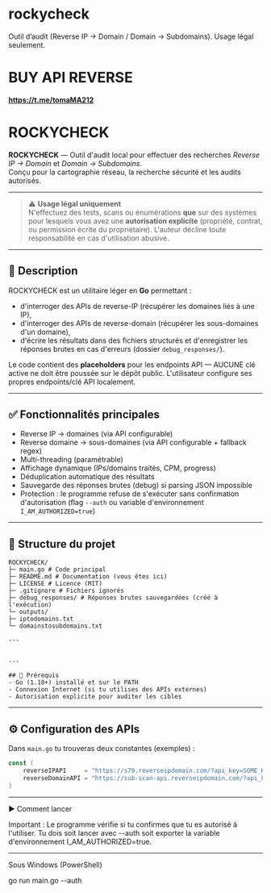 # rockycheck
Outil d’audit (Reverse IP → Domain / Domain → Subdomains). Usage légal seulement.

# BUY API REVERSE
**https://t.me/tomaMA212** 

# ROCKYCHECK

**ROCKYCHECK** — Outil d'audit local pour effectuer des recherches *Reverse IP → Domain* et *Domain → Subdomains*.  
Conçu pour la cartographie réseau, la recherche sécurité et les audits autorisés.

---

> ⚠️ **Usage légal uniquement**  
> N'effectuez des tests, scans ou énumérations **que** sur des systèmes pour lesquels vous avez une **autorisation explicite** (propriété, contrat, ou permission écrite du propriétaire). L'auteur décline toute responsabilité en cas d'utilisation abusive.

---

## 🔎 Description
ROCKYCHECK est un utilitaire léger en **Go** permettant :
- d'interroger des APIs de reverse-IP (récupérer les domaines liés à une IP),
- d'interroger des APIs de reverse-domain (récupérer les sous-domaines d'un domaine),
- d'écrire les résultats dans des fichiers structurés et d'enregistrer les réponses brutes en cas d'erreurs (dossier `debug_responses/`).

Le code contient des **placeholders** pour les endpoints API — AUCUNE clé active ne doit être poussée sur le dépôt public. L'utilisateur configure ses propres endpoints/clé API localement.

---

## ✅ Fonctionnalités principales
- Reverse IP → domaines (via API configurable)
- Reverse domaine → sous-domaines (via API configurable + fallback regex)
- Multi-threading (paramétrable)
- Affichage dynamique (IPs/domains traités, CPM, progress)
- Déduplication automatique des résultats
- Sauvegarde des réponses brutes (debug) si parsing JSON impossible
- Protection : le programme refuse de s'exécuter sans confirmation d'autorisation (flag `--auth` ou variable d'environnement `I_AM_AUTHORIZED=true`)

---

## 📁 Structure du projet

```
ROCKYCHECK/
├─ main.go # Code principal
├─ README.md # Documentation (vous êtes ici)
├─ LICENSE # Licence (MIT)
├─ .gitignore # Fichiers ignorés
├─ debug_responses/ # Réponses brutes sauvegardées (créé à l'exécution)
└─ outputs/
├─ iptodomains.txt
└─ domainstosubdomains.txt

---


---

## 🔧 Prérequis
- Go (1.18+) installé et sur le PATH
- Connexion Internet (si tu utilises des APIs externes)
- Autorisation explicite pour auditer les cibles

```
---

## ⚙️ Configuration des APIs
Dans `main.go` tu trouveras deux constantes (exemples) :

```go
const (
    reverseIPAPI     = "https://s79.reverseipdomain.com/?api_key=SOME_KEY&ip={ip}&limit=5000"
    reverseDomainAPI = "https://sub-scan-api.reverseipdomain.com/?api_key=PUBLIC_LICENSE&domain={domain}"
)
```

---

▶️ Comment lancer

Important : Le programme vérifie si tu confirmes que tu es autorisé à l'utiliser. Tu dois soit lancer avec --auth soit exporter la variable d'environnement I_AM_AUTHORIZED=true.

---

Sous Windows (PowerShell)

go run main.go --auth

